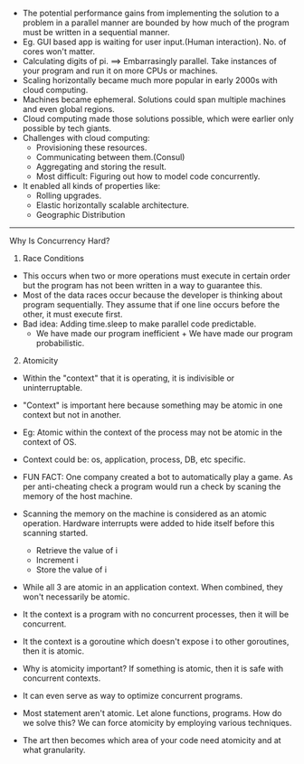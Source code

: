 * The potential performance gains from implementing the solution to a problem in a parallel manner are bounded by how much of the program must be written in a sequential manner.
* Eg. GUI based app is waiting for user input.(Human interaction). No. of cores won't matter.
* Calculating digits of pi. ==> Embarrasingly parallel. Take instances of your program and run it on more CPUs or machines.  
* Scaling horizontally became much more popular in early 2000s with cloud computing.
* Machines became ephemeral. Solutions could span multiple machines and even global regions.
* Cloud computing made those solutions possible, which were earlier only possible by tech giants.
* Challenges with cloud computing:
    * Provisioning these resources.
    * Communicating between them.(Consul)
    * Aggregating and storing the result.
    * Most difficult: Figuring out how to model code concurrently.
* It enabled all kinds of properties like:
    * Rolling upgrades.
    * Elastic horizontally scalable architecture.
    * Geographic Distribution

********************************************************************************

Why Is Concurrency Hard?

1. Race Conditions
* This occurs when two or more operations must execute in certain order but the program has not been written in a way to guarantee this.
* Most of the data races occur because the developer is thinking about program sequentially. They assume that if one line occurs before the other, it must execute first.
* Bad idea: Adding time.sleep to make parallel code predictable.
    * We have made our program inefficient + We have made our program probabilistic.

2. Atomicity
* Within the "context" that it is operating, it is indivisible or uninterruptable.
* "Context" is important here because something may be atomic in one context but not in another.
* Eg: Atomic within the context of the process may not be atomic in the context of OS.
* Context could be: os, application, process, DB, etc specific.
* FUN FACT: One company created a bot to automatically play a game. As per anti-cheating check a program would run a check by scaning the memory of the host machine.
* Scanning the memory on the machine is considered as an atomic operation. Hardware interrupts were added to hide itself before this scanning started.
    * Retrieve the value of i
    * Increment i
    * Store the value of i
* While all 3 are atomic in an application context. When combined, they won't necessarily be atomic.
* It the context is a program with no concurrent processes, then it will be concurrent.
* It the context is a goroutine which doesn't expose i to other goroutines, then it is atomic.

* Why is atomicity important? If something is atomic, then it is safe with concurrent contexts.
* It can even serve as way to optimize concurrent programs.
* Most statement aren't atomic. Let alone functions, programs. How do we solve this? We can force atomicity by employing various techniques.
* The art then becomes which area of your code need atomicity and at what granularity.